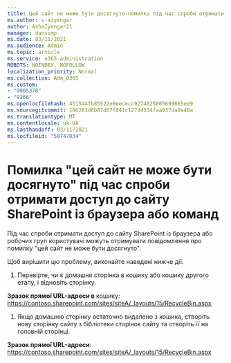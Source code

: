 ```yaml
---
title: Цей сайт не може бути досягнуто-помилка під час спроби отримати доступ до сайту SharePoint із браузера або команд
ms.author: v-aiyengar
author: AshaIyengar21
manager: dansimp
ms.date: 03/11/2021
ms.audience: Admin
ms.topic: article
ms.service: o365-administration
ROBOTS: NOINDEX, NOFOLLOW
localization_priority: Normal
ms.collection: Adm_O365
ms.custom:
- "9005378"
- "9266"
ms.openlocfilehash: 451544fb85522e0eececc9274825805699685ee9
ms.sourcegitcommit: 186281d0b87d67f041c127d4334faa937da9a48a
ms.translationtype: MT
ms.contentlocale: uk-UA
ms.lasthandoff: 03/11/2021
ms.locfileid: "50747034"
---
```

# <a name="this-site-cant-be-reached-error-when-trying-to-access-sharepoint-site-from-browser-or-teams"></a>Помилка "цей сайт не може бути досягнуто" під час спроби отримати доступ до сайту SharePoint із браузера або команд

Під час спроби отримати доступ до сайту SharePoint із браузера або робочих груп користувачі можуть отримувати повідомлення про помилку "цей сайт не може бути досягнуто". 

Щоб вирішити цю проблему, виконайте наведені нижче дії. 

1. Перевірте, чи є домашня сторінка в кошику або кошику другого етапу, і відновіть сторінку.

**Зразок прямої URL-адреси в** кошику: https://contoso.sharepoint.com/sites/siteA/_layouts/15/RecycleBin.aspx

1. Якщо домашню сторінку остаточно видалено з кошика, створіть нову сторінку сайту з бібліотеки сторінок сайту та створіть її на головній сторінці. 

**Зразок прямої URL-адреси**: https://contoso.sharepoint.com/sites/siteA/_layouts/15/RecycleBin.aspx